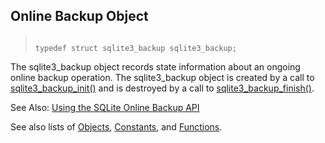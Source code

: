 ## Online Backup Object




> ```
> 
> typedef struct sqlite3_backup sqlite3_backup;
> 
> ```



The sqlite3\_backup object records state information about an ongoing
online backup operation. The sqlite3\_backup object is created by
a call to [sqlite3\_backup\_init()](../c3ref/backup_finish.html#sqlite3backupinit) and is destroyed by a call to
[sqlite3\_backup\_finish()](../c3ref/backup_finish.html#sqlite3backupfinish).


See Also: [Using the SQLite Online Backup API](../backup.html)


See also lists of
 [Objects](../c3ref/objlist.html),
 [Constants](../c3ref/constlist.html), and
 [Functions](../c3ref/funclist.html).


